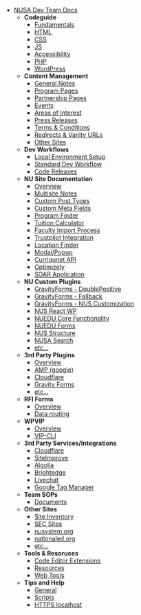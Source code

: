 - [NUSA Dev Team Docs](/)
	- **Codeguide**
		- [Fundamentals](codeguide/fundamentals.md)
		- [HTML](codeguide/html.md)
		- [CSS](codeguide/css.md)
		- [JS](codeguide/js.md)
		- [Accessibility](codeguide/accessibility.md)
		- [PHP](codeguide/php.md)
		- [WordPress](codeguide/wordpress.md)
	- **Content Management**
		- [General Notes](content-management/general-notes.md)
		- [Program Pages](content-management/program-updates.md)
		- [Partnership Pages](content-management/partnership-pages.md)
		- [Events](content-management/events.md)
		- [Areas of Interest](content-management/areas-of-interest.md)
		- [Press Releases](content-management/press-releases.md)
		- [Terms & Conditions](content-management/terms-conditions.md)
		- [Redirects & Vanity URLs](content-management/redirect-vanity-urls.md)
		- [Other Sites](content-management/other-sites.md)
	- **Dev Workflows**
		- [Local Environment Setup](workflows/local-environment-import.md)
		- [Standard Dev Workflow](workflows/standard-dev-workflow.md)
		- [Code Releases](workflows/code-releases.md)
	- **NU Site Documentation**
		- [Overview](nu-site-doc/overview.md)
		- [Multisite Notes](nu-site-doc/multisite.md)
		- [Custom Post Types](nu-site-doc/cpts.md)
		- [Custom Meta Fields](nu-site-doc/custom-meta-fields.md)
		- [Program Finder](nu-site-doc/program-finder.md)
		- [Tuition Calculator](nu-site-doc/tuition-calculator.md)
		- [Faculty Import Process](nu-site-doc/faculty-import-process.md)
		- [Trustpilot Integration](nu-site-doc/trustpilot-integration.md)
		- [Location Finder](nu-site-doc/location-finder.md)
		- [Modal/Popup](nu-site-doc/modal-popup.md)
		- [Curriqunet API](nu-site-doc/curriqunet-api.md)
		- [Optimizely](nu-site-doc/optimizely.md)
		- [SOAR Application](nu-site-doc/soar-application.md)
	- **NU Custom Plugins**
		- [GravityForms - DoublePositive](nu-plugins-docs/gf-doublepositive.md)
		- [GravityForms - Fallback](nu-plugins-docs/gf-fallback.md)
		- [GravityForms - NUS Customization](nu-plugins-docs/gf-nus-customization.md)
		- [NUS React WP](nu-plugins-docs/nus-react-wp.md)
		- [NUEDU Core Functionality](nu-plugins-docs/nuedu-core-func.md)
		- [NUEDU Forms](nu-plugins-docs/nuedu-forms.md)
		- [NUS Structure](nu-plugins-docs/nus-structure.md)
		- [NUSA Search](nu-plugins-docs/nusa-search.md)
		- [etc...](#)
	- **3rd Party Plugins**
		- [Overview](third-party-plugins/overview.md)
		- [AMP (google)](third-party-plugins/amp.md)
		- [Cloudflare](third-party-plugins/cloudflare.md)
		- [Gravity Forms](third-party-plugins/gravity-forms.md)
		- [etc...](#)
	- **RFI Forms**
		- [Overview](rfi-forms/overview.md)
		- [Data routing](rfi-forms/data-routing.md)
	- **WPVIP**
		- [Overview](wpvip/overview.md)
		- [VIP-CLI](wpvip/vip-cli.md)
	- **3rd Party Services/Integrations**
		- [Cloudflare](third-party-services/cloudflare.md)
		- [SiteImprove](third-party-services/siteimprove.md)
		- [Algolia](third-party-services/algolia.md)
		- [Brightedge](third-party-services/brightedge.md)
		- [Livechat](third-party-services/livechat.md)
		- [Google Tag Manager](third-party-services/google-tag-manager.md)
	- **Team SOPs**
		- [Documents](team-sops/documents.md)
	- **Other Sites**
		- [Site Inventory](other-sites/site-inventory.md)
		- [SEC Sites](other-sites/sec-sites.md)
		- [nusystem.org](other-sites/nusystem-org.md)
		- [nationaled.org](other-sites/nationaled-org.md)
		- [etc...](#)
	- **Tools & Resoruces**
		- [Code Editor Extensions](tools/code-editor-extensions.md)
		- [Resources](tools/resources.md)
		- [Web Tools](tools/web-tools.md)
	- **Tips and Help**
		- [General](tips-and-help/general.md)
		- [Scripts](tips-and-help/scripts.md)
		- [HTTPS localhost](tips-and-help/https-localhost.md)
